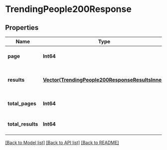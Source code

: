 # TrendingPeople200Response


## Properties
Name | Type | Description | Notes
------------ | ------------- | ------------- | -------------
**page** | **Int64** |  | [optional] [default to 0]
**results** | [**Vector{TrendingPeople200ResponseResultsInner}**](TrendingPeople200ResponseResultsInner.md) |  | [optional] [default to nothing]
**total_pages** | **Int64** |  | [optional] [default to 0]
**total_results** | **Int64** |  | [optional] [default to 0]


[[Back to Model list]](../README.md#models) [[Back to API list]](../README.md#api-endpoints) [[Back to README]](../README.md)


